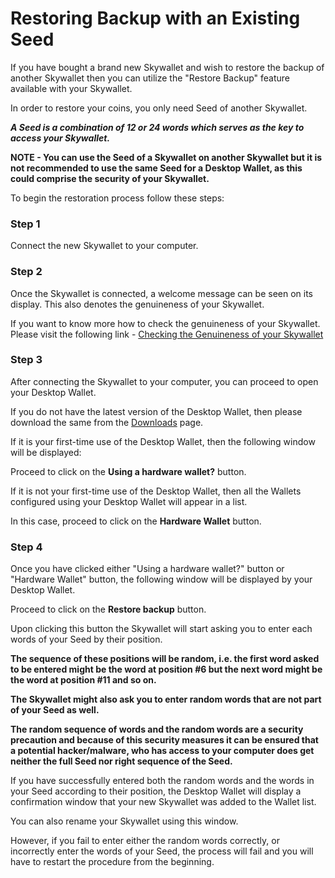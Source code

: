 # Restoring Backup with an Existing Seed

If you have bought a brand new Skywallet and wish to restore the backup of another Skywallet then you can utilize the "Restore Backup" feature available with your Skywallet.

In order to restore your coins, you only need Seed of another Skywallet.

***A Seed is a combination of 12 or 24 words which serves as the key to access your Skywallet.***

**NOTE - You can use the Seed of a Skywallet on another Skywallet but it is not recommended to use the same Seed for a Desktop Wallet, as this could comprise the security of your Skywallet.**

To begin the restoration process follow these steps:


### Step 1 

Connect the new Skywallet to your computer.

### Step 2

Once the Skywallet is connected, a welcome message can be seen on its display. This also denotes the genuineness of your Skywallet. 

If you want to know more how to check the genuineness of your Skywallet. Please visit the following link - [Checking the Genuineness of your Skywallet](https://github.com/skycoin/hardware-wallet/wiki/How-to-check-whether-device-is-genuine)

<Picture of the Welcome message on the Skywallet>

### Step 3

After connecting the Skywallet to your computer, you can proceed to open your Desktop Wallet.

If you do not have the latest version of the Desktop Wallet, then please download the same from the [Downloads](https://www.skycoin.net/downloads/) page.

If it is your first-time use of the Desktop Wallet, then the following window will be displayed:

<Screenshot of a desktop wallet used for the first time> <That is with no wallets configured>

Proceed to click on the **Using a hardware wallet?** button.

<Reusing the last screenshot with the using a hardware wallet button highlighted>

If it is not your first-time use of the Desktop Wallet, then all the Wallets configured using your Desktop Wallet will appear in a list.

<Screenshot of a configured desktop wallet with a wallet list>

In this case, proceed to click on the **Hardware Wallet** button.

<Reusing the last screenshot with the hardware wallet button highlighted>

### Step 4

Once you have clicked either "Using a hardware wallet?" button or "Hardware Wallet" button, the following window will be displayed by your Desktop Wallet.

<Screenshot  of the hardware wallet window>

Proceed to click on the **Restore backup** button.

<Reusing the last screenshot with Restore backup button highlighted>

Upon clicking this button the Skywallet will start asking you to enter each words of your Seed by their position.
<Image of the Skywallet asking to enter a word at a particular position>

**The sequence of these positions will be random, i.e. the first word asked to be entered might be the word at position #6 but the next word might be the word at position #11 and so on.**

<At least two images to show the random nature of the Seed entering process>

**The Skywallet might also ask you to enter random words that are not part of your Seed as well.**
<Image of the Skywallet asking the user to enter a random word>

**The random sequence of words and the random words are a security precaution and because of this security measures it can be ensured that a potential hacker/malware, who has access to your computer does get neither the full Seed nor right sequence of the Seed.**

If you have successfully entered both the random words and the words in your Seed according to their position, the Desktop Wallet will display a confirmation window that your new Skywallet was added to the Wallet list.

<Screenshot of the confirmation window from the Desktop Wallet>

You can also rename your Skywallet using this window.

<Reusing the last screenshot with the name of the wallet edited>

However, if you fail to enter either the random words correctly, or incorrectly enter the words of your Seed, the process will fail and you will have to restart the procedure from the beginning.

